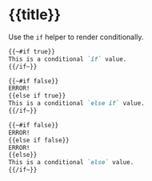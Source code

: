 # {{title}}

Use the `if` helper to render conditionally.

```markdown
{{~#if true}}
This is a conditional `if` value.
{{/if~}}
```

```markdown
{{~#if false}}
ERROR!
{{else if true}}
This is a conditional `else if` value.
{{/if~}}
```

```markdown
{{~#if false}}
ERROR!
{{else if false}}
ERROR!
{{else}}
This is a conditional `else` value.
{{/if~}}
```
